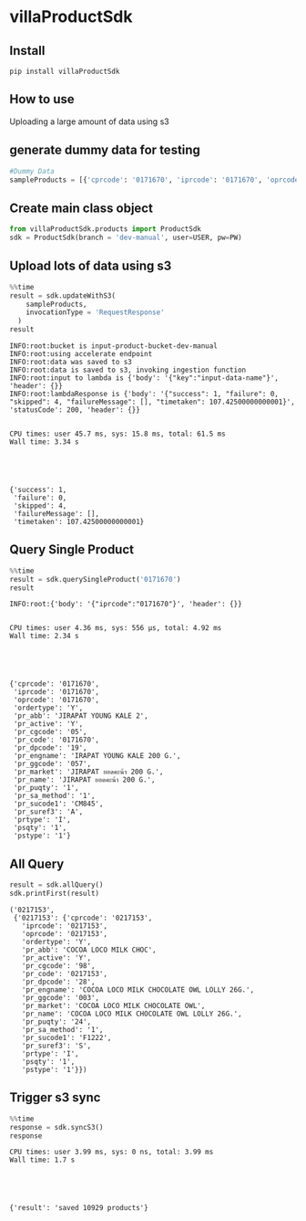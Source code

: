 # villaProductSdk



## Install

`pip install villaProductSdk`

## How to use

Uploading a large amount of data using s3

## generate dummy data for testing

```python
#Dummy Data
sampleProducts = [{'cprcode': '0171670', 'iprcode': '0171670', 'oprcode': '0171670', 'ordertype': 'Y', 'pr_abb': 'JIRAPAT YOUNG KALE 2', 'pr_active': 'Y', 'pr_cgcode': '05', 'pr_code': '0171670', 'pr_dpcode': '19', 'pr_engname': 'IRAPAT YOUNG KALE 200 G.', 'pr_ggcode': '057', 'pr_market': 'JIRAPAT ยอดคะน้า 200 G.', 'pr_name': 'JIRAPAT ยอดคะน้า 200 G.', 'pr_puqty': '1', 'pr_sa_method': '1', 'pr_sucode1': 'CM845     ', 'pr_suref3': 'A', 'prtype': 'I', 'psqty': '1', 'pstype': '1'}, {'cprcode': '0235141', 'iprcode': '0235141', 'oprcode': '0235141', 'ordertype': 'Y', 'pr_abb': 'EEBOO-PZCT3-PUZZLE', 'pr_active': 'Y', 'pr_cgcode': '08', 'pr_code': '0235141', 'pr_dpcode': '19', 'pr_engname': 'EEBOO,ANIMAL COUNTING PUZZLE_3ED,PZCT3', 'pr_ggcode': '113', 'pr_market': 'eeboo,PUZZLE-PZCT3', 'pr_name': 'EEBOO-PZCT3-ตัวต่อนับเลข ANIMAL COUNTING_3ED', 'pr_puqty': '1', 'pr_sa_method': '1', 'pr_sucode1': 'CM1979    ', 'pr_suref3': 'A', 'prtype': 'I', 'psqty': '1', 'pstype': '1'}, {'cprcode': '0217153', 'iprcode': '0217153', 'oprcode': '0217153', 'ordertype': 'Y', 'pr_abb': 'COCOA LOCO MILK CHOC', 'pr_active': 'Y', 'pr_cgcode': '98', 'pr_code': '0217153', 'pr_dpcode': '28', 'pr_engname': 'COCOA LOCO MILK CHOCOLATE OWL LOLLY 26G.', 'pr_ggcode': '003', 'pr_market': 'COCOA LOCO MILK CHOCOLATE OWL', 'pr_name': 'COCOA LOCO MILK CHOCOLATE OWL LOLLY 26G.', 'pr_puqty': '24', 'pr_sa_method': '1', 'pr_sucode1': 'F1222     ', 'pr_suref3': 'S', 'prtype': 'I', 'psqty': '1', 'pstype': '1'}, {'cprcode': '0182223', 'iprcode': '0182223', 'oprcode': '0182223', 'ordertype': 'Y', 'pr_abb': 'CIRIO PIZZASSIMO 400', 'pr_active': 'Y', 'pr_cgcode': '06', 'pr_code': '0182223', 'pr_dpcode': '06', 'pr_engname': 'CIRIO PIZZASSIMO 400G.', 'pr_ggcode': '004', 'pr_market': 'CIRIO ซอสทำพิซซ่า 400 G.', 'pr_name': 'CIRIO ซอสทำพิซซ่า 400 G.', 'pr_puqty': '12', 'pr_sa_method': '1', 'pr_sucode1': '2589      ', 'pr_suref3': 'C', 'prtype': 'I', 'psqty': '1', 'pstype': '1'}, {'cprcode': '0124461', 'iprcode': '0124461', 'oprcode': '0124461', 'ordertype': 'Y', 'pr_abb': 'NEW CHOICE LYCHEE', 'pr_active': 'Y', 'pr_cgcode': '02', 'pr_code': '0124461', 'pr_dpcode': '02', 'pr_engname': 'NEW CHOICE LYCHEE', 'pr_ggcode': '003', 'pr_market': 'NEW CHOICE กลิ่นลิ้นจี่', 'pr_name': 'NEW CHOICE กลิ่นลิ้นจี่', 'pr_puqty': '12', 'pr_sa_method': '1', 'pr_sucode1': '695       ', 'pr_suref3': 'A', 'prtype': 'I', 'psqty': '1', 'pstype': '1'}]

```

## Create main class object

```python
from villaProductSdk.products import ProductSdk
sdk = ProductSdk(branch = 'dev-manual', user=USER, pw=PW)
```

## Upload lots of data using s3 

```python
%%time
result = sdk.updateWithS3(
    sampleProducts,
    invocationType = 'RequestResponse'
  )
result
```

    INFO:root:bucket is input-product-bucket-dev-manual
    INFO:root:using accelerate endpoint
    INFO:root:data was saved to s3
    INFO:root:data is saved to s3, invoking ingestion function
    INFO:root:input to lambda is {'body': '{"key":"input-data-name"}', 'header': {}}
    INFO:root:lambdaResponse is {'body': '{"success": 1, "failure": 0, "skipped": 4, "failureMessage": [], "timetaken": 107.42500000000001}', 'statusCode': 200, 'header': {}}


    CPU times: user 45.7 ms, sys: 15.8 ms, total: 61.5 ms
    Wall time: 3.34 s





    {'success': 1,
     'failure': 0,
     'skipped': 4,
     'failureMessage': [],
     'timetaken': 107.42500000000001}



## Query Single Product

```python
%%time
result = sdk.querySingleProduct('0171670')
result
```

    INFO:root:{'body': '{"iprcode":"0171670"}', 'header': {}}


    CPU times: user 4.36 ms, sys: 556 µs, total: 4.92 ms
    Wall time: 2.34 s





    {'cprcode': '0171670',
     'iprcode': '0171670',
     'oprcode': '0171670',
     'ordertype': 'Y',
     'pr_abb': 'JIRAPAT YOUNG KALE 2',
     'pr_active': 'Y',
     'pr_cgcode': '05',
     'pr_code': '0171670',
     'pr_dpcode': '19',
     'pr_engname': 'IRAPAT YOUNG KALE 200 G.',
     'pr_ggcode': '057',
     'pr_market': 'JIRAPAT ยอดคะน้า 200 G.',
     'pr_name': 'JIRAPAT ยอดคะน้า 200 G.',
     'pr_puqty': '1',
     'pr_sa_method': '1',
     'pr_sucode1': 'CM845',
     'pr_suref3': 'A',
     'prtype': 'I',
     'psqty': '1',
     'pstype': '1'}



## All Query

```python
result = sdk.allQuery()
sdk.printFirst(result)
```




    ('0217153',
     {'0217153': {'cprcode': '0217153',
       'iprcode': '0217153',
       'oprcode': '0217153',
       'ordertype': 'Y',
       'pr_abb': 'COCOA LOCO MILK CHOC',
       'pr_active': 'Y',
       'pr_cgcode': '98',
       'pr_code': '0217153',
       'pr_dpcode': '28',
       'pr_engname': 'COCOA LOCO MILK CHOCOLATE OWL LOLLY 26G.',
       'pr_ggcode': '003',
       'pr_market': 'COCOA LOCO MILK CHOCOLATE OWL',
       'pr_name': 'COCOA LOCO MILK CHOCOLATE OWL LOLLY 26G.',
       'pr_puqty': '24',
       'pr_sa_method': '1',
       'pr_sucode1': 'F1222',
       'pr_suref3': 'S',
       'prtype': 'I',
       'psqty': '1',
       'pstype': '1'}})



## Trigger s3 sync

```python
%%time
response = sdk.syncS3()
response
```

    CPU times: user 3.99 ms, sys: 0 ns, total: 3.99 ms
    Wall time: 1.7 s





    {'result': 'saved 10929 products'}


